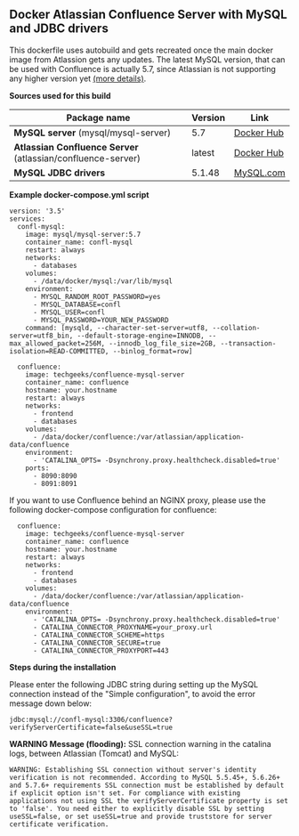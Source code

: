 ## Docker Atlassian Confluence Server with MySQL and JDBC drivers
This dockerfile uses autobuild and gets recreated once the main docker image from Atlassion gets any updates. The latest MySQL version, that can be used with Confluence is actually 5.7, since Atlassian is not supporting any higher version yet [(more details)](https://confluence.atlassian.com/doc/supported-platforms-207488198.html#SupportedPlatforms-Databases).

**Sources used for this build**

| Package name  | Version | Link |
| ------------- | ------------- | ------------- |
| **MySQL server** (mysql/mysql-server) | 5.7 | [Docker Hub](https://hub.docker.com/r/mysql/mysql-server)  |
| **Atlassian Confluence Server** (atlassian/confluence-server) | latest | [Docker Hub](https://hub.docker.com/r/atlassian/confluence-server/)  |
| **MySQL JDBC drivers** | 5.1.48 | [MySQL.com](https://dev.mysql.com/downloads/connector/j/5.1.html)  |


**Example docker-compose.yml script**

```
version: '3.5'
services:
  confl-mysql:
    image: mysql/mysql-server:5.7
    container_name: confl-mysql
    restart: always
    networks:
      - databases
    volumes:
      - /data/docker/mysql:/var/lib/mysql
    environment:
      - MYSQL_RANDOM_ROOT_PASSWORD=yes
      - MYSQL_DATABASE=confl
      - MYSQL_USER=confl
      - MYSQL_PASSWORD=YOUR_NEW_PASSWORD
    command: [mysqld, --character-set-server=utf8, --collation-server=utf8_bin, --default-storage-engine=INNODB, --max_allowed_packet=256M, --innodb_log_file_size=2GB, --transaction-isolation=READ-COMMITTED, --binlog_format=row]

  confluence:
    image: techgeeks/confluence-mysql-server
    container_name: confluence
    hostname: your.hostname
    restart: always
    networks:
      - frontend
      - databases
    volumes:
      - /data/docker/confluence:/var/atlassian/application-data/confluence
    environment:
      - 'CATALINA_OPTS= -Dsynchrony.proxy.healthcheck.disabled=true'
    ports:
      - 8090:8090
      - 8091:8091
```

If you want to use Confluence behind an NGINX proxy, please use the following docker-compose configuration for confluence:
```
  confluence:
    image: techgeeks/confluence-mysql-server
    container_name: confluence
    hostname: your.hostname
    restart: always
    networks:
      - frontend
      - databases
    volumes:
      - /data/docker/confluence:/var/atlassian/application-data/confluence
    environment:
      - 'CATALINA_OPTS= -Dsynchrony.proxy.healthcheck.disabled=true'
      - CATALINA_CONNECTOR_PROXYNAME=your_proxy.url
      - CATALINA_CONNECTOR_SCHEME=https
      - CATALINA_CONNECTOR_SECURE=true
      - CATALINA_CONNECTOR_PROXYPORT=443
```


**Steps during the installation**

Please enter the following JDBC string during setting up the MySQL connection instead of the "Simple configuration", to avoid the error message down below:
```
jdbc:mysql://confl-mysql:3306/confluence?verifyServerCertificate=false&useSSL=true
```

**WARNING Message (flooding):** SSL connection warning in the catalina logs, between Atlassian (Tomcat) and MySQL:
```
WARNING: Establishing SSL connection without server's identity verification is not recommended. According to MySQL 5.5.45+, 5.6.26+ and 5.7.6+ requirements SSL connection must be established by default if explicit option isn't set. For compliance with existing applications not using SSL the verifyServerCertificate property is set to 'false'. You need either to explicitly disable SSL by setting useSSL=false, or set useSSL=true and provide truststore for server certificate verification.
```
